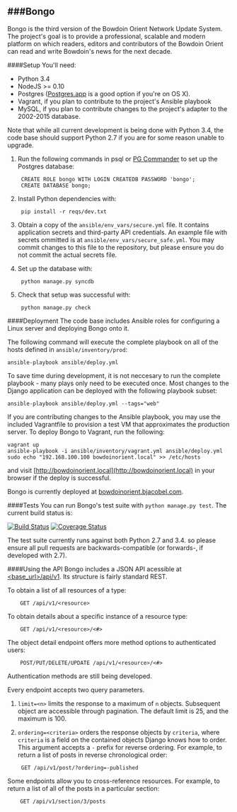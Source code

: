 ###Bongo
---
Bongo is the third version of the Bowdoin Orient Network Update System. The project's goal is to provide a professional, scalable and modern platform on which readers, editors and contributors of the Bowdoin Orient can read and write Bowdoin's news for the next decade.

####Setup
You'll need:

- Python 3.4
- NodeJS >= 0.10
- Postgres ([Postgres.app](http://postgresapp.com) is a good option if you're on OS X).
- Vagrant, if you plan to contribute to the project's Ansible playbook
- MySQL, if you plan to contribute changes to the project's adapter to the 2002-2015 database.

Note that while all current development is being done with Python 3.4, the code base should support Python 2.7 if you are for some reason unable to upgrade.


1. Run the following commands in psql or [PG Commander](https://eggerapps.at/pgcommander/) to set up the Postgres database:

        CREATE ROLE bongo WITH LOGIN CREATEDB PASSWORD 'bongo';
        CREATE DATABASE bongo;

2. Install Python dependencies with:

        pip install -r reqs/dev.txt

3. Obtain a copy of the `ansible/env_vars/secure.yml` file. It contains application secrets and third-party API credentials. An example file with secrets ommitted is at `ansible/env_vars/secure_safe.yml`. You may commit changes to this file to the repository, but please ensure you do not commit the actual secrets file.

4. Set up the database with:

        python manage.py syncdb

5. Check that setup was successful with:

        python manage.py check

####Deployment
The code base includes Ansible roles for configuring a Linux server and deploying Bongo onto it.

The following command will execute the complete playbook on all of the hosts defined in `ansible/inventory/prod`:

    ansible-playbook ansible/deploy.yml

To save time during development, it is not neccesary to run the complete playbook - many plays only need to be executed once. Most changes to the Django application can be deployed with the following playbook subset:

    ansible-playbook ansible/deploy.yml --tags="web"

If you are contributing changes to the Ansible playbook, you may use the included Vagrantfile to provision a test VM that approximates the production server. To deploy Bongo to Vagrant, run the following:

    vagrant up
    ansible-playbook -i ansible/inventory/vagrant.yml ansible/deploy.yml
    sudo echo "192.168.100.100 bowdoinorient.local" >> /etc/hosts

and visit [http://bowdoinorient.local](http://bowdoinorient.local) in your browser if the deploy is successful.

Bongo is currently deployed at [bowdoinorient.bjacobel.com](https://bowdoinorient.bjacobel.com).

####Tests
You can run Bongo's test suite with `python manage.py test`. The current build status is:

[![Build Status](https://img.shields.io/travis/BowdoinOrient/bongo/develop.svg?style=flat)](https://travis-ci.org/BowdoinOrient/bongo) [![Coverage Status](https://img.shields.io/coveralls/BowdoinOrient/bongo/develop.svg?style=flat)](https://coveralls.io/r/BowdoinOrient/bongo?branch=develop)

The test suite currently runs against both Python 2.7 and 3.4. so please ensure all pull requests are backwards-compatible (or forwards-, if developed with 2.7).


####Using the API
Bongo includes a JSON API acessible at [<base_url>/api/v1](https://bowdoinorient.bjacobel.com/api/v1). Its structure is fairly standard REST.

To obtain a list of all resources of a type:

        GET /api/v1/<resource>

To obtain details about a specific instance of a resource type:

        GET /api/v1/<resource>/<#>

The object detail endpoint offers more method options to authenticated users:

        POST/PUT/DELETE/UPDATE /api/v1/<resource>/<#>

Authentication methods are still being developed.

Every endpoint accepts two query parameters.

1. `limit=<n>` limits the response to a maximum of `n` objects. Subsequent object are accessible through pagination. The default limit is 25, and the maximum is 100.

2. `ordering=<criteria>` orders the response objects by `criteria`, where `criteria` is a field on the contained objects Django knows how to order. This argument accepts a `-` prefix for reverse ordering. For example, to return a list of posts in reverse chronological order:

        GET /api/v1/post/?ordering=-published

Some endpoints allow you to cross-reference resources. For example, to return a  list of all of the posts in a particular section:

        GET /api/v1/section/3/posts
